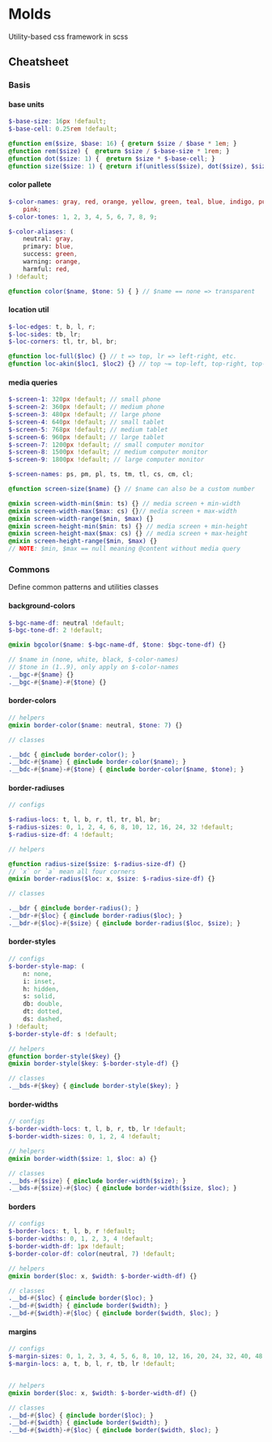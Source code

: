 # Molds

Utility-based css framework in scss

## Cheatsheet

### Basis

#### base units

<!-- prettier-ignore -->
```scss
$-base-size: 16px !default;
$-base-cell: 0.25rem !default;

@function em($size, $base: 16) { @return $size / $base * 1em; }
@function rem($size) {  @return $size / $-base-size * 1rem; }
@function dot($size: 1) {  @return $size * $-base-cell; }
@function size($size: 1) { @return if(unitless($size), dot($size), $size); }
```

#### color pallete

<!-- prettier-ignore -->
```scss
$-color-names: gray, red, orange, yellow, green, teal, blue, indigo, purple,
    pink;
$-color-tones: 1, 2, 3, 4, 5, 6, 7, 8, 9;

$-color-aliases: (
    neutral: gray,
    primary: blue,
    success: green,
    warning: orange,
    harmful: red,
) !default;

@function color($name, $tone: 5) { } // $name == none => transparent
```

#### location util

<!-- prettier-ignore -->
```scss
$-loc-edges: t, b, l, r;
$-loc-sides: tb, lr;
$-loc-corners: tl, tr, bl, br;

@function loc-full($loc) {} // t => top, lr => left-right, etc.
@function loc-akin($loc1, $loc2) {} // top ~= top-left, top-right, top-bottom...
```

#### media queries

<!-- prettier-ignore -->
```scss
$-screen-1: 320px !default; // small phone
$-screen-2: 360px !default; // medium phone
$-screen-3: 480px !default; // large phone
$-screen-4: 640px !default; // small tablet
$-screen-5: 768px !default; // medium tablet
$-screen-6: 960px !default; // large tablet
$-screen-7: 1200px !default; // small computer monitor
$-screen-8: 1500px !default; // medium computer monitor
$-screen-9: 1800px !default; // large computer monitor

$-screen-names: ps, pm, pl, ts, tm, tl, cs, cm, cl;

@function screen-size($name) {} // $name can also be a custom number

@mixin screen-width-min($min: ts) {} // media screen + min-width
@mixin screen-width-max($max: cs) {}// media screen + max-width
@mixin screen-width-range($min, $max) {}
@mixin screen-height-min($min: ts) {} // media screen + min-height
@mixin screen-height-max($max: cs) {} // media screen + max-height
@mixin screen-height-range($min, $max) {}
// NOTE: $min, $max == null meaning @content without media query
```

### Commons

Define common patterns and utilities classes

#### background-colors

<!-- prettier-ignore -->
```scss
$-bgc-name-df: neutral !default;
$-bgc-tone-df: 2 !default;

@mixin bgcolor($name: $-bgc-name-df, $tone: $bgc-tone-df) {}

// $name in (none, white, black, $-color-names)
// $tone in (1..9), only apply on $-color-names
.__bgc-#{$name} {}
.__bgc-#{$name}-#{$tone} {}
```

#### border-colors

<!-- prettier-ignore -->
```scss
// helpers
@mixin border-color($name: neutral, $tone: 7) {}

// classes

.__bdc { @include border-color(); }
.__bdc-#{$name} { @include border-color($name); }
.__bdc-#{$name}-#{$tone} { @include border-color($name, $tone); }
```

#### border-radiuses

<!-- prettier-ignore -->
```scss
// configs

$-radius-locs: t, l, b, r, tl, tr, bl, br;
$-radius-sizes: 0, 1, 2, 4, 6, 8, 10, 12, 16, 24, 32 !default;
$-radius-size-df: 4 !default;

// helpers

@function radius-size($size: $-radius-size-df) {}
// `x` or `a` mean all four corners
@mixin border-radius($loc: x, $size: $-radius-size-df) {}

// classes

.__bdr { @include border-radius(); }
.__bdr-#{$loc} { @include border-radius($loc); }
.__bdr-#{$loc}-#{$size} { @include border-radius($loc, $size); }
```

#### border-styles

<!-- prettier-ignore -->
```scss
// configs
$-border-style-map: (
    n: none,
    i: inset,
    h: hidden,
    s: solid,
    db: double,
    dt: dotted,
    ds: dashed,
) !default;
$-border-style-df: s !default;

// helpers
@function border-style($key) {}
@mixin border-style($key: $-border-style-df) {}

// classes
.__bds-#{$key} { @include border-style($key); }
```

#### border-widths

<!-- prettier-ignore -->
```scss
// configs
$-border-width-locs: t, l, b, r, tb, lr !default;
$-border-width-sizes: 0, 1, 2, 4 !default;

// helpers
@mixin border-width($size: 1, $loc: a) {}

// classes
.__bds-#{$size} { @include border-width($size); }
.__bds-#{$size}-#{$loc} { @include border-width($size, $loc); }
```

#### borders

<!-- prettier-ignore -->
```scss
// configs
$-border-locs: t, l, b, r !default;
$-border-widths: 0, 1, 2, 3, 4 !default;
$-border-width-df: 1px !default;
$-border-color-df: color(neutral, 7) !default;

// helpers
@mixin border($loc: x, $width: $-border-width-df) {}

// classes
.__bd-#{$loc} { @include border($loc); }
.__bd-#{$width} { @include border($width); }
.__bd-#{$width}-#{$loc} { @include border($width, $loc); }
```

#### margins

<!-- prettier-ignore -->
```scss
// configs
$-margin-sizes: 0, 1, 2, 3, 4, 5, 6, 8, 10, 12, 16, 20, 24, 32, 40, 48, 58, 64 !default;
$-margin-locs: a, t, b, l, r, tb, lr !default;


// helpers
@mixin border($loc: x, $width: $-border-width-df) {}

// classes
.__bd-#{$loc} { @include border($loc); }
.__bd-#{$width} { @include border($width); }
.__bd-#{$width}-#{$loc} { @include border($width, $loc); }
```
